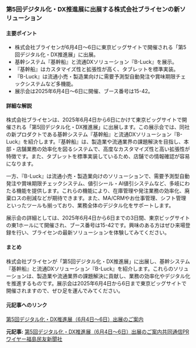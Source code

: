 ### 第5回デジタル化・DX推進展に出展する株式会社ブライセンの新ソリューション

#### 主要ポイント
- 株式会社ブライセンが6月4日～6日に東京ビッグサイトで開催される「第5回デジタル化・DX推進展」に出展。
- 基幹システム『基幹船』と流通DXソリューション『B-Luck』を展示。
- 『基幹船』はカスタマイズ性と拡張性が高く、タブレットを標準実装。
- 『B-Luck』は流通小売・製造業向けに需要予測型自動発注や賞味期限チェックシステムなど多機能。
- 展示会は2025年6月4日～6日に開催、ブース番号は15-42。

#### 詳細な解説

株式会社ブライセンは、2025年6月4日から6日にかけて東京ビッグサイトで開催される「第5回デジタル化・DX推進展」に出展します。この展示会では、同社の新プロダクトである基幹システム『基幹船』と流通DXソリューション『B-Luck』を紹介します。『基幹船』は、製造業や流通業界の課題解決を目指し、本部・店舗業務の効率化を図るシステムで、高度なカスタマイズ性と高い拡張性が特徴です。また、タブレットを標準実装しているため、店舗での情報確認が容易になります。

一方、『B-Luck』は流通小売・製造業向けのソリューションで、需要予測型自動発注や賞味期限チェックシステム、値引シール・AI値引システムなど、多岐にわたる機能を提供します。これらの機能により、在庫管理や発注業務の効率化、廃棄ロスの削減などが期待できます。また、MA/CRMやお仕事管理、シフト管理といったツールも揃っており、業務全体のデジタル化をサポートします。

展示会の詳細としては、2025年6月4日から6日までの3日間、東京ビッグサイトの東1ホールにて開催され、ブース番号は15-42です。興味のある方はぜひ来場登録を行い、ブライセンの最新ソリューションを体験してみてください。

#### まとめ

株式会社ブライセンが「第5回デジタル化・DX推進展」に出展し、基幹システム『基幹船』と流通DXソリューション『B-Luck』を紹介します。これらのソリューションは、製造業や流通業界の課題解決に貢献し、業務の効率化やデジタル化を推進するものです。展示会は2025年6月4日から6日まで東京ビッグサイトで開催されますので、ぜひ足を運んでみてください。

#### 元記事へのリンク
[第5回デジタル化・DX推進展（6月4日～6日）出展のご案内](https://kyodonewsprwire.jp/release/202505168933)

**元記事:** [第5回デジタル化・DX推進展（6月4日～6日）出展のご案内共同通信PRワイヤー福島民友新聞社](https://www.minyu-net.com/release/prwire/detail/202505168933)